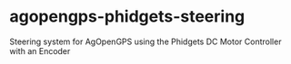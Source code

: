 # agopengps-phidgets-steering
Steering system for AgOpenGPS using the Phidgets DC Motor Controller with an Encoder
